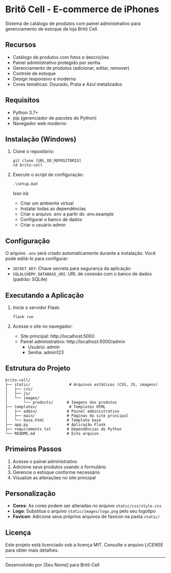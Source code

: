 # Britô Cell - E-commerce de iPhones

Sistema de catálogo de produtos com painel administrativo para gerenciamento de estoque da loja Britô Cell.

## Recursos

- Catálogo de produtos com fotos e descrições
- Painel administrativo protegido por senha
- Gerenciamento de produtos (adicionar, editar, remover)
- Controle de estoque
- Design responsivo e moderno
- Cores temáticas: Dourado, Prata e Azul metalizados

## Requisitos

- Python 3.7+
- pip (gerenciador de pacotes do Python)
- Navegador web moderno

## Instalação (Windows)

1. Clone o repositório:
   ```
   git clone [URL_DO_REPOSITORIO]
   cd brito-cell
   ```

2. Execute o script de configuração:
   ```
   .\setup.bat
   ```

   Isso irá:
   - Criar um ambiente virtual
   - Instalar todas as dependências
   - Criar o arquivo .env a partir do .env.example
   - Configurar o banco de dados
   - Criar o usuário admin

## Configuração

O arquivo `.env` será criado automaticamente durante a instalação. Você pode editá-lo para configurar:
- `SECRET_KEY`: Chave secreta para segurança da aplicação
- `SQLALCHEMY_DATABASE_URI`: URL de conexão com o banco de dados (padrão: SQLite)

## Executando a Aplicação

1. Inicie o servidor Flask:
   ```
   flask run
   ```

2. Acesse o site no navegador:
   - Site principal: http://localhost:5000
   - Painel administrativo: http://localhost:5000/admin
     - Usuário: admin
     - Senha: admin123

## Estrutura do Projeto

```
brito-cell/
├── static/                 # Arquivos estáticos (CSS, JS, imagens)
│   ├── css/               
│   ├── js/
│   └── images/
│       └── products/      # Imagens dos produtos
├── templates/              # Templates HTML
│   ├── admin/             # Painel administrativo
│   ├── main/              # Páginas do site principal
│   └── base.html          # Template base
├── app.py                 # Aplicação Flask
├── requirements.txt       # Dependências do Python
└── README.md              # Este arquivo
```

## Primeiros Passos

1. Acesse o painel administrativo
2. Adicione seus produtos usando o formulário
3. Gerencie o estoque conforme necessário
4. Visualize as alterações no site principal

## Personalização

- **Cores**: As cores podem ser alteradas no arquivo `static/css/style.css`
- **Logo**: Substitua o arquivo `static/images/logo.png` pelo seu logotipo
- **Favicon**: Adicione seus próprios arquivos de favicon na pasta `static/`

## Licença

Este projeto está licenciado sob a licença MIT. Consulte o arquivo LICENSE para obter mais detalhes.

---

Desenvolvido por [Seu Nome] para Britô Cell
